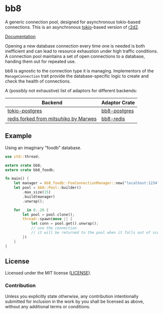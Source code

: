 # bb8

A generic connection pool, designed for asynchronous tokio-based connections.
This is an asynchronous [tokio](https://github.com/tokio-rs/tokio)-based version of [r2d2](https://github.com/sfackler/r2d2).

[Documentation](https://docs.rs/bb8)

Opening a new database connection every time one is needed is both inefficient
and can lead to resource exhaustion under high traffic conditions. A connection
pool maintains a set of open connections to a database, handing them out for
repeated use.

bb8 is agnostic to the connection type it is managing. Implementors of the
`ManageConnection` trait provide the database-specific logic to create and
check the health of connections.

A (possibly not exhaustive) list of adaptors for different backends:

Backend | Adaptor Crate
------- | -------------
[tokio-postgres](https://github.com/sfackler/rust-postgres) | [bb8-postgres](https://crates.io/crates/bb8-postgres)
[redis forked from mitsuhiko by Marwes](https://github.com/Marwes/redis-rs/) | [bb8-redis](https://crates.io/crates/bb8-redis)



## Example

Using an imaginary "foodb" database.

```rust
use std::thread;

extern crate bb8;
extern crate bb8_foodb;

fn main() {
    let manager = bb8_foodb::FooConnectionManager::new("localhost:1234");
    let pool = bb8::Pool::builder()
        .max_size(15)
        .build(manager)
        .unwrap();

    for _ in 0..20 {
        let pool = pool.clone();
        thread::spawn(move || {
            let conn = pool.get().unwrap();
            // use the connection
            // it will be returned to the pool when it falls out of scope.
        })
    }
}
```

## License

Licensed under the MIT license ([LICENSE](LICENSE)).

### Contribution

Unless you explicitly state otherwise, any contribution intentionally submitted
for inclusion in the work by you shall be licensed as above, without any
additional terms or conditions.
